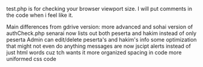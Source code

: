 test.php is for checking your browser viewport size.
I will put comments in the code when i feel like it.

Main differences from gdrive version:
  more advanced and sohai version of authCheck.php
  senarai now lists out both peserta and hakim instead of only peserta
  Admin can edit/delete peserta's and hakim's info
  some optimization that might not even do anything
  messages are now jscipt alerts instead of just html words cuz tch wants it
  more organized spacing in code
  more uniformed css code
